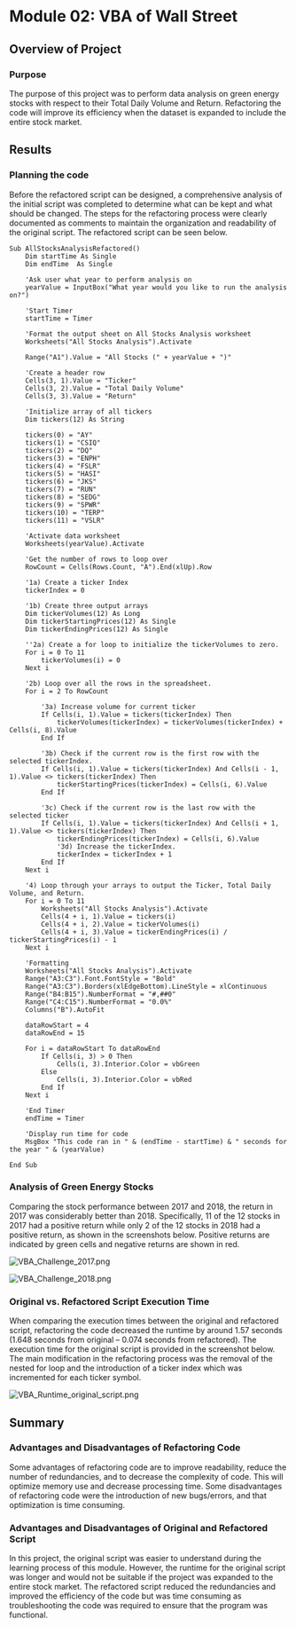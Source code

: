 # Module 02: VBA of Wall Street

## Overview of Project

### Purpose
The purpose of this project was to perform data analysis on green energy stocks with respect to their Total Daily Volume and Return. Refactoring the code will improve its efficiency when the dataset is expanded to include the entire stock market. 

## Results

### Planning the code 
Before the refactored script can be designed, a comprehensive analysis of the initial script was completed to determine what can be kept and what should be changed. The steps for the refactoring process were clearly documented as comments to maintain the organization and readability of the original script. The refactored script can be seen below. 

``` VBA
Sub AllStocksAnalysisRefactored()
    Dim startTime As Single
    Dim endTime  As Single
    
    'Ask user what year to perform analysis on
    yearValue = InputBox("What year would you like to run the analysis on?")
    
    'Start Timer
    startTime = Timer
    
    'Format the output sheet on All Stocks Analysis worksheet
    Worksheets("All Stocks Analysis").Activate
    
    Range("A1").Value = "All Stocks (" + yearValue + ")"
    
    'Create a header row
    Cells(3, 1).Value = "Ticker"
    Cells(3, 2).Value = "Total Daily Volume"
    Cells(3, 3).Value = "Return"

    'Initialize array of all tickers
    Dim tickers(12) As String
    
    tickers(0) = "AY"
    tickers(1) = "CSIQ"
    tickers(2) = "DQ"
    tickers(3) = "ENPH"
    tickers(4) = "FSLR"
    tickers(5) = "HASI"
    tickers(6) = "JKS"
    tickers(7) = "RUN"
    tickers(8) = "SEDG"
    tickers(9) = "SPWR"
    tickers(10) = "TERP"
    tickers(11) = "VSLR"
    
    'Activate data worksheet
    Worksheets(yearValue).Activate
    
    'Get the number of rows to loop over
    RowCount = Cells(Rows.Count, "A").End(xlUp).Row
    
    '1a) Create a ticker Index
    tickerIndex = 0

    '1b) Create three output arrays
    Dim tickerVolumes(12) As Long
    Dim tickerStartingPrices(12) As Single
    Dim tickerEndingPrices(12) As Single
    
    ''2a) Create a for loop to initialize the tickerVolumes to zero.
    For i = 0 To 11
        tickerVolumes(i) = 0
    Next i
    
    '2b) Loop over all the rows in the spreadsheet.
    For i = 2 To RowCount
    
        '3a) Increase volume for current ticker
        If Cells(i, 1).Value = tickers(tickerIndex) Then
            tickerVolumes(tickerIndex) = tickerVolumes(tickerIndex) + Cells(i, 8).Value
        End If
        
        '3b) Check if the current row is the first row with the selected tickerIndex.
        If Cells(i, 1).Value = tickers(tickerIndex) And Cells(i - 1, 1).Value <> tickers(tickerIndex) Then
            tickerStartingPrices(tickerIndex) = Cells(i, 6).Value
        End If
            
        '3c) Check if the current row is the last row with the selected ticker
        If Cells(i, 1).Value = tickers(tickerIndex) And Cells(i + 1, 1).Value <> tickers(tickerIndex) Then
            tickerEndingPrices(tickerIndex) = Cells(i, 6).Value
            '3d) Increase the tickerIndex.
            tickerIndex = tickerIndex + 1
        End If
    Next i
    
    '4) Loop through your arrays to output the Ticker, Total Daily Volume, and Return.
    For i = 0 To 11
        Worksheets("All Stocks Analysis").Activate
        Cells(4 + i, 1).Value = tickers(i)
        Cells(4 + i, 2).Value = tickerVolumes(i)
        Cells(4 + i, 3).Value = tickerEndingPrices(i) / tickerStartingPrices(i) - 1
    Next i
    
    'Formatting
    Worksheets("All Stocks Analysis").Activate
    Range("A3:C3").Font.FontStyle = "Bold"
    Range("A3:C3").Borders(xlEdgeBottom).LineStyle = xlContinuous
    Range("B4:B15").NumberFormat = "#,##0"
    Range("C4:C15").NumberFormat = "0.0%"
    Columns("B").AutoFit

    dataRowStart = 4
    dataRowEnd = 15

    For i = dataRowStart To dataRowEnd
        If Cells(i, 3) > 0 Then
            Cells(i, 3).Interior.Color = vbGreen
        Else
            Cells(i, 3).Interior.Color = vbRed
        End If
    Next i
    
    'End Timer
    endTime = Timer
    
    'Display run time for code
    MsgBox "This code ran in " & (endTime - startTime) & " seconds for the year " & (yearValue)

End Sub
```

### Analysis of Green Energy Stocks
Comparing the stock performance between 2017 and 2018, the return in 2017 was considerably better than 2018. Specifically, 11 of the 12 stocks in 2017 had a positive return while only 2 of the 12 stocks in 2018 had a positive return, as shown in the screenshots below. Positive returns are indicated by green cells and negative returns are shown in red. 

![VBA_Challenge_2017.png](https://github.com/daniel-sh-au/UofT_DataBC_Module02_stocks-analysis/blob/main/resources/VBA_Challenge_2017.PNG)

![VBA_Challenge_2018.png](https://github.com/daniel-sh-au/UofT_DataBC_Module02_stocks-analysis/blob/main/resources/VBA_Challenge_2018.PNG)

### Original vs. Refactored Script Execution Time
When comparing the execution times between the original and refactored script, refactoring the code decreased the runtime by around 1.57 seconds (1.648 seconds from original – 0.074 seconds from refactored). The execution time for the original script is provided in the screenshot below. The main modification in the refactoring process was the removal of the nested for loop and the introduction of a ticker index which was incremented for each ticker symbol. 

![VBA_Runtime_original_script.png](https://github.com/daniel-sh-au/UofT_DataBC_Module02_stocks-analysis/blob/main/resources/VBA_Runtime_original_script.PNG)

## Summary

### Advantages and Disadvantages of Refactoring Code
Some advantages of refactoring code are to improve readability, reduce the number of redundancies, and to decrease the complexity of code. This will optimize memory use and decrease processing time. Some disadvantages of refactoring code were the introduction of new bugs/errors, and that optimization is time consuming. 

### Advantages and Disadvantages of Original and Refactored Script
In this project, the original script was easier to understand during the learning process of this module. However, the runtime for the original script was longer and would not be suitable if the project was expanded to the entire stock market. The refactored script reduced the redundancies and improved the efficiency of the code but was time consuming as troubleshooting the code was required to ensure that the program was functional. 
